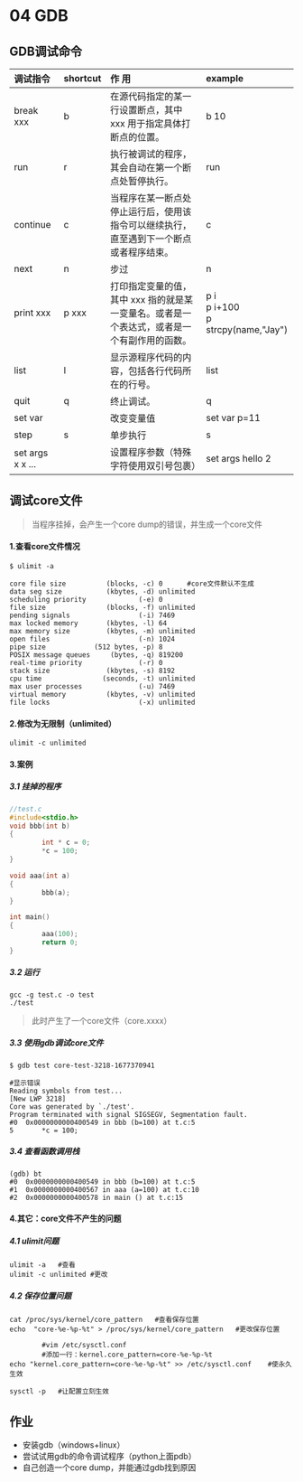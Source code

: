 # 04 GDB

## GDB调试命令	

| 调试指令          | shortcut | 作 用                                                        | example                                 |
| :---------------- | :------- | :----------------------------------------------------------- | :-------------------------------------- |
| break xxx         | b        | 在源代码指定的某一行设置断点，其中 xxx 用于指定具体打断点的位置。 | b 10                                    |
| run               | r        | 执行被调试的程序，其会自动在第一个断点处暂停执行。           | run                                     |
| continue          | c        | 当程序在某一断点处停止运行后，使用该指令可以继续执行，直至遇到下一个断点或者程序结束。 | c                                       |
| next              | n        | 步过                                                         | n                                       |
| print xxx         | p xxx    | 打印指定变量的值，其中 xxx 指的就是某一变量名。或者是一个表达式，或者是一个有副作用的函数。 | p i <br>p i+100<br>p strcpy(name,"Jay") |
| list              | l        | 显示源程序代码的内容，包括各行代码所在的行号。               | list                                    |
| quit              | q        | 终止调试。                                                   | q                                       |
| set var           |          | 改变变量值                                                   | set var p=11                            |
| step              | s        | 单步执行                                                     | s                                       |
| set args x  x ... |          | 设置程序参数（特殊字符使用双引号包裹）                       | set args hello 2                        |

## 调试core文件

> 当程序挂掉，会产生一个core dump的错误，并生成一个core文件

#### 1.查看core文件情况

```shell
$ ulimit -a	

core file size          (blocks, -c) 0		#core文件默认不生成
data seg size           (kbytes, -d) unlimited
scheduling priority             (-e) 0
file size               (blocks, -f) unlimited
pending signals                 (-i) 7469
max locked memory       (kbytes, -l) 64
max memory size         (kbytes, -m) unlimited
open files                      (-n) 1024
pipe size            (512 bytes, -p) 8
POSIX message queues     (bytes, -q) 819200
real-time priority              (-r) 0
stack size              (kbytes, -s) 8192
cpu time               (seconds, -t) unlimited
max user processes              (-u) 7469
virtual memory          (kbytes, -v) unlimited
file locks                      (-x) unlimited
```

#### 2.修改为无限制（unlimited）

```shell
ulimit -c unlimited
```

#### 3.案例

##### 3.1 挂掉的程序

```c
//test.c
#include<stdio.h>
void bbb(int b)
{
        int * c = 0;
        *c = 100;
}

void aaa(int a)
{
        bbb(a);
}

int main()
{
        aaa(100);
        return 0;
}

```

##### 3.2 运行

```shell
gcc -g test.c -o test
./test
```

> 此时产生了一个core文件（core.xxxx）

##### 3.3 使用gdb调试core文件

```shell
$ gdb test core-test-3218-1677370941

#显示错误
Reading symbols from test...
[New LWP 3218]
Core was generated by `./test'.
Program terminated with signal SIGSEGV, Segmentation fault.
#0  0x0000000000400549 in bbb (b=100) at t.c:5
5		*c = 100;
```

##### 3.4 查看函数调用栈

```shell
(gdb) bt
#0  0x0000000000400549 in bbb (b=100) at t.c:5
#1  0x0000000000400567 in aaa (a=100) at t.c:10
#2  0x0000000000400578 in main () at t.c:15
```



#### 4.其它：core文件不产生的问题

##### 4.1 ulimit问题

```shell
ulimit -a	#查看
ulimit -c unlimited	#更改
```

##### 4.2 保存位置问题

```shell
cat /proc/sys/kernel/core_pattern	#查看保存位置
echo  "core-%e-%p-%t" > /proc/sys/kernel/core_pattern	#更改保存位置

		#vim /etc/sysctl.conf
		#添加一行：kernel.core_pattern=core-%e-%p-%t
echo "kernel.core_pattern=core-%e-%p-%t" >> /etc/sysctl.conf	#使永久生效

sysctl -p 	#让配置立刻生效
```

## 作业

* 安装gdb（windows+linux）
* 尝试试用gdb的命令调试程序（python上面pdb）
* 自己创造一个core dump，并能通过gdb找到原因

